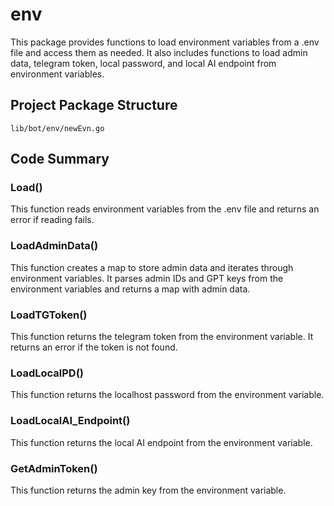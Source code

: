 # env

This package provides functions to load environment variables from a .env file and access them as needed. It also includes functions to load admin data, telegram token, local password, and local AI endpoint from environment variables.

## Project Package Structure

```
lib/bot/env/newEvn.go
```

## Code Summary

### Load()

This function reads environment variables from the .env file and returns an error if reading fails.

### LoadAdminData()

This function creates a map to store admin data and iterates through environment variables. It parses admin IDs and GPT keys from the environment variables and returns a map with admin data.

### LoadTGToken()

This function returns the telegram token from the environment variable. It returns an error if the token is not found.

### LoadLocalPD()

This function returns the localhost password from the environment variable.

### LoadLocalAI_Endpoint()

This function returns the local AI endpoint from the environment variable.

### GetAdminToken()

This function returns the admin key from the environment variable.


